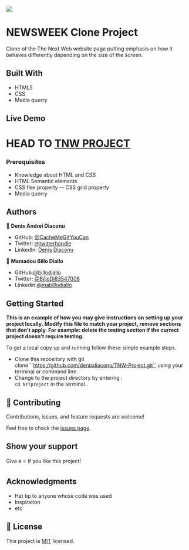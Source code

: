 ![](https://img.shields.io/badge/Microverse-blueviolet)

# NEWSWEEK Clone Project



Clone of the The Next Web website page putting emphasis on how it behaves differently depending on the size of the screen.

## Built With

- HTML5
- CSS
- Media querry


## Live Demo

HEAD TO
[TNW PROJECT](https://billodiallo.github.io/newsweek2020/)
=======





### Prerequisites

-  Knowledge about HTML and CSS
-  HTML Semantic elements
-  CSS flex property
-- CSS grid property
-  Media querry





## Authors

👤 **Denis Andrei Diaconu**

- GitHub: [@CacheMeGifYouCan](https://github.com/githubhandle)
- Twitter: [@twitterhandle](https://twitter.com/twitterhandle)
- LinkedIn: [Denis Diaconu](https://linkedin.com/linkedinhandle)

👤 **Mamadou Billo Diallo**


- GitHub:[@billodiallo](https://github.com/billodiallo)
- Twitter: [@BilloDi83547008](https://twitter.com/BilloDi83547008)
- Linkedin:[@mabillodiallo](https://www.linkedin.com/in/mabillodiallo/)

## Getting Started

**This is an example of how you may give instructions on setting up your project locally.**
**Modify this file to match your project, remove sections that don't apply. For example: delete the testing section if the currect project doesn't require testing.**


To get a local copy up and running follow these simple example steps.
- Clone this repository with git clone```https://github.com/denisdiaconu/TNW-Project.git`` using your terminal or command line.
- Change to the project directory by entering : <br>
```cd NYTproject``` in the terminal .

## 🤝 Contributing

Contributions, issues, and feature requests are welcome!

Feel free to check the [issues page](issues/).

## Show your support

Give a ⭐️ if you like this project!

## Acknowledgments

- Hat tip to anyone whose code was used
- Inspiration
- etc

## 📝 License

This project is [MIT](https://choosealicense.com/licenses/mit/) licensed.